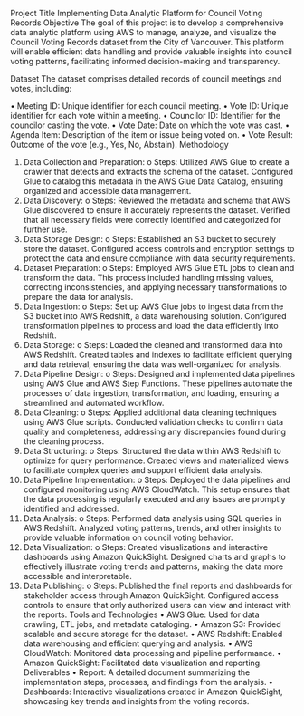 Project Title
Implementing Data Analytic Platform for Council Voting Records
Objective
The goal of this project is to develop a comprehensive data analytic platform using AWS to manage, analyze, and visualize the Council Voting Records dataset from the City of Vancouver. This platform will enable efficient data handling and provide valuable insights into council voting patterns, facilitating informed decision-making and transparency.

Dataset
The dataset comprises detailed records of council meetings and votes, including:


•	Meeting ID: Unique identifier for each council meeting.
•	Vote ID: Unique identifier for each vote within a meeting.
•	Councilor ID: Identifier for the councilor casting the vote.
•	Vote Date: Date on which the vote was cast.
•	Agenda Item: Description of the item or issue being voted on.
•	Vote Result: Outcome of the vote (e.g., Yes, No, Abstain).
Methodology
1.	Data Collection and Preparation:
o	Steps: Utilized AWS Glue to create a crawler that detects and extracts the schema of the dataset. Configured Glue to catalog this metadata in the AWS Glue Data Catalog, ensuring organized and accessible data management.
2.	Data Discovery:
o	Steps: Reviewed the metadata and schema that AWS Glue discovered to ensure it accurately represents the dataset. Verified that all necessary fields were correctly identified and categorized for further use.
3.	Data Storage Design:
o	Steps: Established an S3 bucket to securely store the dataset. Configured access controls and encryption settings to protect the data and ensure compliance with data security requirements.
4.	Dataset Preparation:
o	Steps: Employed AWS Glue ETL jobs to clean and transform the data. This process included handling missing values, correcting inconsistencies, and applying necessary transformations to prepare the data for analysis.
5.	Data Ingestion:
o	Steps: Set up AWS Glue jobs to ingest data from the S3 bucket into AWS Redshift, a data warehousing solution. Configured transformation pipelines to process and load the data efficiently into Redshift.
6.	Data Storage:
o	Steps: Loaded the cleaned and transformed data into AWS Redshift. Created tables and indexes to facilitate efficient querying and data retrieval, ensuring the data was well-organized for analysis.
7.	Data Pipeline Design:
o	Steps: Designed and implemented data pipelines using AWS Glue and AWS Step Functions. These pipelines automate the processes of data ingestion, transformation, and loading, ensuring a streamlined and automated workflow.
8.	Data Cleaning:
o	Steps: Applied additional data cleaning techniques using AWS Glue scripts. Conducted validation checks to confirm data quality and completeness, addressing any discrepancies found during the cleaning process.
9.	Data Structuring:
o	Steps: Structured the data within AWS Redshift to optimize for query performance. Created views and materialized views to facilitate complex queries and support efficient data analysis.
10.	Data Pipeline Implementation:
o	Steps: Deployed the data pipelines and configured monitoring using AWS CloudWatch. This setup ensures that the data processing is regularly executed and any issues are promptly identified and addressed.
11.	Data Analysis:
o	Steps: Performed data analysis using SQL queries in AWS Redshift. Analyzed voting patterns, trends, and other insights to provide valuable information on council voting behavior.
12.	Data Visualization:
o	Steps: Created visualizations and interactive dashboards using Amazon QuickSight. Designed charts and graphs to effectively illustrate voting trends and patterns, making the data more accessible and interpretable.
13.	Data Publishing:
o	Steps: Published the final reports and dashboards for stakeholder access through Amazon QuickSight. Configured access controls to ensure that only authorized users can view and interact with the reports.
Tools and Technologies
•	AWS Glue: Used for data crawling, ETL jobs, and metadata cataloging.
•	Amazon S3: Provided scalable and secure storage for the dataset.
•	AWS Redshift: Enabled data warehousing and efficient querying and analysis.
•	AWS CloudWatch: Monitored data processing and pipeline performance.
•	Amazon QuickSight: Facilitated data visualization and reporting.
Deliverables
•	Report: A detailed document summarizing the implementation steps, processes, and findings from the analysis.
•	Dashboards: Interactive visualizations created in Amazon QuickSight, showcasing key trends and insights from the voting records.

